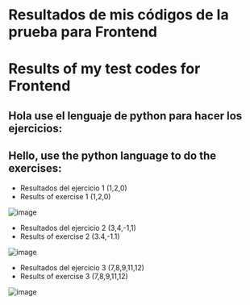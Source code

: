 # Resultados de mis códigos de la prueba para Frontend
# Results of my test codes for Frontend



<h2> Hola use el lenguaje de python para hacer los ejercicios: </h2>
<h2> Hello, use the python language to do the exercises: </h2>


  - Resultados del ejercicio 1 (1,2,0)
  - Results of exercise 1 (1,2,0)
  
  ![image](https://user-images.githubusercontent.com/46494068/191123618-ac9787fa-d77a-40fc-bb89-cde237831c53.png)
  
 - Resultados del ejercicio 2 (3,4,-1,1)
 - Results of exercise 2 (3.4,-1.1)
  
  ![image](https://user-images.githubusercontent.com/46494068/191124831-84b1b415-bc36-4eca-a352-003f7c5ce2f1.png)
  
- Resultados del ejercicio 3 (7,8,9,11,12)
- Results of exercise 3 (7,8,9,11,12)
  
![image](https://user-images.githubusercontent.com/46494068/191125985-048348c1-bad8-4aa0-9bdc-e74d6fd4e842.png)


